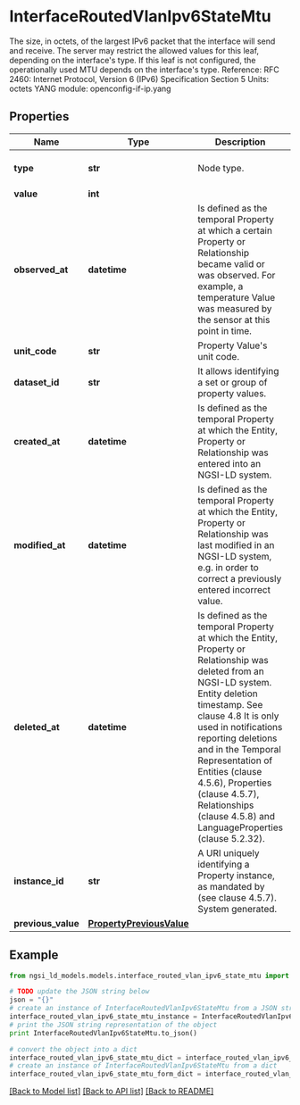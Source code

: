 # InterfaceRoutedVlanIpv6StateMtu

The size, in octets, of the largest IPv6 packet that the interface will send and receive.  The server may restrict the allowed values for this leaf, depending on the interface's type.  If this leaf is not configured, the operationally used MTU depends on the interface's type.  Reference: RFC 2460: Internet Protocol, Version 6 (IPv6) Specification      Section 5  Units: octets  YANG module: openconfig-if-ip.yang 

## Properties

Name | Type | Description | Notes
------------ | ------------- | ------------- | -------------
**type** | **str** | Node type.  | [optional] [default to 'Property']
**value** | **int** |  | 
**observed_at** | **datetime** | Is defined as the temporal Property at which a certain Property or Relationship became valid or was observed. For example, a temperature Value was measured by the sensor at this point in time.  | [optional] 
**unit_code** | **str** | Property Value&#39;s unit code.  | [optional] 
**dataset_id** | **str** | It allows identifying a set or group of property values.  | [optional] 
**created_at** | **datetime** | Is defined as the temporal Property at which the Entity, Property or Relationship was entered into an NGSI-LD system.  | [optional] [readonly] 
**modified_at** | **datetime** | Is defined as the temporal Property at which the Entity, Property or Relationship was last modified in an NGSI-LD system, e.g. in order to correct a previously entered incorrect value.  | [optional] [readonly] 
**deleted_at** | **datetime** | Is defined as the temporal Property at which the Entity, Property or Relationship was deleted from an NGSI-LD system.  Entity deletion timestamp. See clause 4.8 It is only used in notifications reporting deletions and in the Temporal Representation of Entities (clause 4.5.6), Properties (clause 4.5.7), Relationships (clause 4.5.8) and LanguageProperties (clause 5.2.32).  | [optional] [readonly] 
**instance_id** | **str** | A URI uniquely identifying a Property instance, as mandated by (see clause 4.5.7). System generated.  | [optional] [readonly] 
**previous_value** | [**PropertyPreviousValue**](PropertyPreviousValue.md) |  | [optional] 

## Example

```python
from ngsi_ld_models.models.interface_routed_vlan_ipv6_state_mtu import InterfaceRoutedVlanIpv6StateMtu

# TODO update the JSON string below
json = "{}"
# create an instance of InterfaceRoutedVlanIpv6StateMtu from a JSON string
interface_routed_vlan_ipv6_state_mtu_instance = InterfaceRoutedVlanIpv6StateMtu.from_json(json)
# print the JSON string representation of the object
print InterfaceRoutedVlanIpv6StateMtu.to_json()

# convert the object into a dict
interface_routed_vlan_ipv6_state_mtu_dict = interface_routed_vlan_ipv6_state_mtu_instance.to_dict()
# create an instance of InterfaceRoutedVlanIpv6StateMtu from a dict
interface_routed_vlan_ipv6_state_mtu_form_dict = interface_routed_vlan_ipv6_state_mtu.from_dict(interface_routed_vlan_ipv6_state_mtu_dict)
```
[[Back to Model list]](../README.md#documentation-for-models) [[Back to API list]](../README.md#documentation-for-api-endpoints) [[Back to README]](../README.md)


